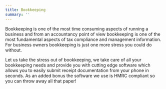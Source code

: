 ```yaml
---
title: Bookkeeping
summary: ''
---
```

Bookkeeping is one of the most time consuming aspects of running a business and from an accountancy point of view bookkeeping is one of the most fundamental aspects of tax compliance and management information. For business owners bookkeeping is just one more stress you could do without. 

Let us take the stress out of bookkeeping, we take care of all your bookkeeping needs and provide you with cutting edge software which allows you to easily submit receipt documentation from your phone in seconds. As an added bonus the software we use is HMRC compliant so you can throw away all that paper!

